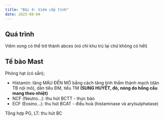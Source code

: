 ```yaml
---
title: "Bài 4: Viêm cấp tính"
date: 2025-08-04
---
```


## Quá trình

Viêm xong có thể trở thành abces (nó chỉ khu trú lại chứ không có hết)

## Tế bào Mast

Phóng hạt (có sẵn);

- Histamin: tăng MÁU ĐẾN MÔ bằng cách tăng tính thấm thành mạch (dãn TB nội mô), dãn tiểu ĐM, tiểu TM **(SUNG HUYẾT, đỏ, nóng do hồng cầu mang theo nhiệt)**
- NCF (Neutro…): thu hút BCTT - thực bào
- ECF (Eosino…): thu hút BCAT - điều hoà (histaminase và arylsulphatase)

Tổng hợp PG, LT: thu hút BC
